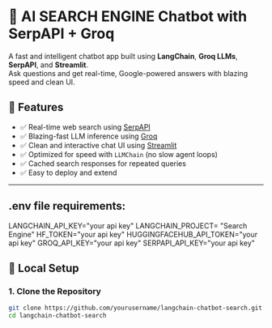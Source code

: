 # 🔎 AI SEARCH ENGINE Chatbot with SerpAPI + Groq

A fast and intelligent chatbot app built using **LangChain**, **Groq LLMs**, **SerpAPI**, and **Streamlit**.  
Ask questions and get real-time, Google-powered answers with blazing speed and clean UI.

## 🚀 Features

- ✅ Real-time web search using [SerpAPI](https://serpapi.com/)
- ✅ Blazing-fast LLM inference using [Groq](https://groq.com/)
- ✅ Clean and interactive chat UI using [Streamlit](https://streamlit.io/)
- ✅ Optimized for speed with `LLMChain` (no slow agent loops)
- ✅ Cached search responses for repeated queries
- ✅ Easy to deploy and extend

---

## .env file requirements:
LANGCHAIN_API_KEY="your api key"
LANGCHAIN_PROJECT= "Search Engine"
HF_TOKEN="your api key"
HUGGINGFACEHUB_API_TOKEN="your api key"
GROQ_API_KEY="your api key"
SERPAPI_API_KEY="your api key"


## 🧪 Local Setup

### 1. Clone the Repository

```bash
git clone https://github.com/yourusername/langchain-chatbot-search.git
cd langchain-chatbot-search

